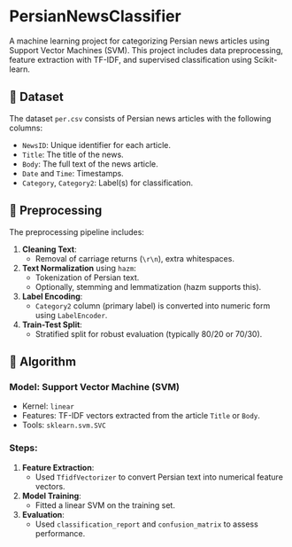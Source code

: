 # PersianNewsClassifier

A machine learning project for categorizing Persian news articles using Support Vector Machines (SVM). This project includes data preprocessing, feature extraction with TF-IDF, and supervised classification using Scikit-learn.

## 📰 Dataset

The dataset `per.csv` consists of Persian news articles with the following columns:
- `NewsID`: Unique identifier for each article.
- `Title`: The title of the news.
- `Body`: The full text of the news article.
- `Date` and `Time`: Timestamps.
- `Category`, `Category2`: Label(s) for classification.

## 🧹 Preprocessing

The preprocessing pipeline includes:
1. **Cleaning Text**:
   - Removal of carriage returns (`\r\n`), extra whitespaces.
2. **Text Normalization** using `hazm`:
   - Tokenization of Persian text.
   - Optionally, stemming and lemmatization (hazm supports this).
3. **Label Encoding**:
   - `Category2` column (primary label) is converted into numeric form using `LabelEncoder`.
4. **Train-Test Split**:
   - Stratified split for robust evaluation (typically 80/20 or 70/30).

## 🧠 Algorithm

### Model: **Support Vector Machine (SVM)**
- Kernel: `linear`
- Features: TF-IDF vectors extracted from the article `Title` or `Body`.
- Tools: `sklearn.svm.SVC`

### Steps:
1. **Feature Extraction**:
   - Used `TfidfVectorizer` to convert Persian text into numerical feature vectors.
2. **Model Training**:
   - Fitted a linear SVM on the training set.
3. **Evaluation**:
   - Used `classification_report` and `confusion_matrix` to assess performance.

